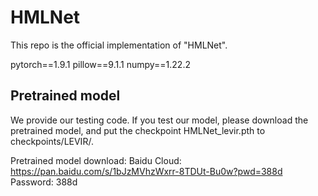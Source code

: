 # HMLNet

This repo is the official implementation of "HMLNet".

pytorch==1.9.1 pillow==9.1.1 numpy==1.22.2

## Pretrained model
We provide our testing code. If you test our model, please download the pretrained model, and put the checkpoint HMLNet_levir.pth to checkpoints/LEVIR/.

Pretrained model download:
Baidu Cloud: https://pan.baidu.com/s/1bJzMVhzWxrr-8TDUt-Bu0w?pwd=388d Password: 388d 
